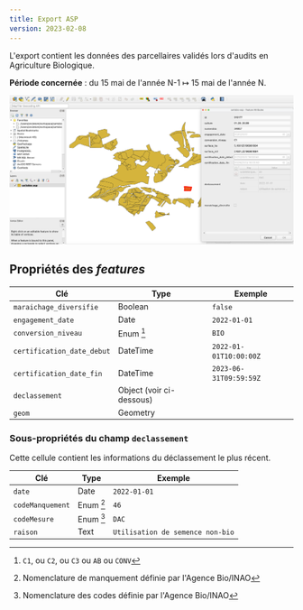 ```yaml
---
title: Export ASP
version: 2023-02-08
---
```


L'export contient les données des parcellaires validés
lors d'audits en Agriculture Biologique.

**Période concernée** : du 15 mai de l'année N-1 ↦ 15 mai de l'année N.

![Capture d'écran du logiciel QGIS](./cartobio-asp.png)

## Propriétés des _features_

| Clé                         | Type                | Exemple
| ---                         | ---                 | ---
| `maraichage_diversifie`     | Boolean             | `false`
| `engagement_date`           | Date                | `2022-01-01`
| `conversion_niveau`         | Enum [^2]           | `BIO`
| `certification_date_debut`  | DateTime            | `2022-01-01T10:00:00Z`
| `certification_date_fin`    | DateTime            | `2023-06-31T09:59:59Z`
| `declassement`              | Object (voir ci-dessous)
| `geom`                      | Geometry            |

### Sous-propriétés du champ `declassement`

Cette cellule contient les informations du déclassement le plus récent.

| Clé                 | Type          | Exemple
| ---                 | ---           | ---
| `date`              | Date          | `2022-01-01`
| `codeManquement`    | Enum [^3]     | `46`
| `codeMesure`        | Enum [^4]     | `DAC`
| `raison`            | Text          | `Utilisation de semence non-bio`

[^2]: `C1`, ou `C2`, ou `C3` ou `AB` ou `CONV`
[^3]: Nomenclature de manquement définie par l'Agence Bio/INAO
[^4]: Nomenclature des codes définie par l'Agence Bio/INAO
